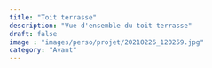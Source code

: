 ```yaml
---
title: "Toit terrasse"
description: "Vue d'ensemble du toit terrasse"
draft: false
image : "images/perso/projet/20210226_120259.jpg"
category: "Avant"
---
```

